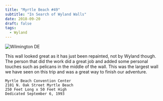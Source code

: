 ```yaml
---
title: "Myrtle Beach #49"
subtitle: "In Search of Wyland Walls"
date: 2018-09-20
draft: false
tags:
  - Wyland
---
```


![Wilmington DE](../images/49-myrtlebeach.webp)

This wall looked great as it has just been repainted, not by Wyland though. The person that did the work did a great job and added some personal touches such as pelicans in the middle of the wall. This was the largest wall we have seen on this trip and was a great way to finish our adventure.

```
Myrtle Beach Convention Center
2101 N. Oak Street Myrtle Beach
250 Feet Long x 50 Feet High
Dedicated September 6, 1993
```